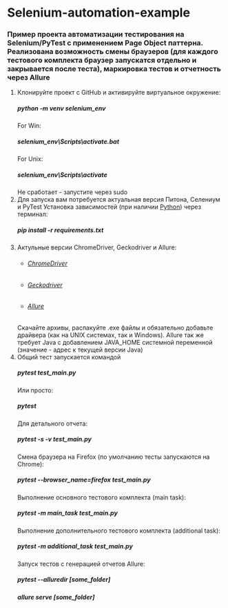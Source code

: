 # Selenium-automation-example
### Пример проекта автоматизации тестирования на Selenium/PyTest с применением Page Object паттерна. Реализована возможность смены браузеров (для каждого тестового комплекта браузер запускатся отдельно и закрывается после теста), маркировка тестов и отчетность через Allure
1.  Клонируйте проект с GitHub и активируйте виртуальное окружение:
    ##### python -m venv selenium_env
    For Win:
    ##### selenium_env\Scripts\activate.bat
    For Unix:
    ##### selenium_env\Scripts\activate
    Не сработает - запустите через sudo
2.  Для запуска вам потребуется актуальная версия Питона, Селениум и PyTest
    Установка зависимостей (при наличии [Python](https://www.python.org/)) через терминал:
    ##### pip install -r requirements.txt
3. Актульные версии ChromeDriver, Geckodriver и Allure:
    * ###### [ChromeDriver](https://sites.google.com/a/chromium.org/chromedriver/downloads)
    * ###### [Geckodriver](https://github.com/mozilla/geckodriver/releases/)
    * ###### [Allure](https://docs.qameta.io/allure/)
   Скачайте архивы, распакуйте .exe файлы и обязательно добавьте драйвера (как на UNIX системах, так и Windows). Allure так же требует Java с добавлением JAVA_HOME системной переменной (значение - адрес к текущей версии Java)
4. Общий тест запускается командой 
    ##### pytest test_main.py
    Или просто:
    ##### pytest
    Для детального отчета:
    ##### pytest -s -v test_main.py
    Смена браузера на Firefox (по умолчанию тесты запускаются на Chrome):
    ##### pytest --browser_name=firefox test_main.py
    Выполнение основного тестового комплекта (main task):
    ##### pytest -m main_task test_main.py
    Выполнение дополнительного тестового комплекта (additional task):
    ##### pytest -m additional_task test_main.py
    Запуск тестов с генерацией отчетов Allure:
    ##### pytest --alluredir [some_folder] 
    ##### allure serve [some_folder]